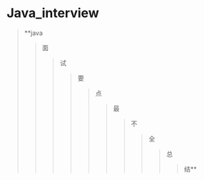 # Java_interview
> **java
>> 面
>>> 试
>>>> 要
>>>>> 点
>>>>>> 最
>>>>>>> 不
>>>>>>>> 全
>>>>>>>>> 总
>>>>>>>>>> 结**
